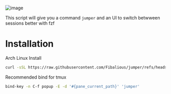 ![image](https://github.com/user-attachments/assets/ec013d6b-b027-423a-bc1b-d7a4e721cb15)

This script will give you a command `jumper` and an UI to switch betwween sessions better with fzf


# Installation

Arch Linux Install
```sh
curl -sSL https://raw.githubusercontent.com/Fibalious/jumper/refs/heads/main/arch_install.sh | sh
```

Recommended bind for tmux
```sh
bind-key -n C-f popup -E -d '#{pane_current_path}' 'jumper'
```
